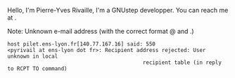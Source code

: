 Hello, I'm Pierre-Yves Rivaille, I'm a GNUstep developper. You can reach me at
<pyrivail at ens-lyon dot fr>.

Note: Unknown e-mail address (with the correct format @ and .)

    host pilet.ens-lyon.fr[140.77.167.16] said: 550
    <pyrivail at ens-lyon dot fr>: Recipient address rejected: User unknown in local
                                               recipient table (in reply to RCPT TO command)
